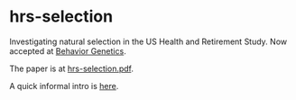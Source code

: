 # hrs-selection

Investigating natural selection in the US Health and Retirement Study. Now accepted at [Behavior Genetics](https://link.springer.com/journal/10519).

The paper is at [hrs-selection.pdf](https://github.com/hughjonesd/hrs-selection/blob/master/hrs-selection.pdf).

A quick informal intro is [here](https://open.substack.com/pub/wyclif/p/work-in-progress-on-natural-selection?r=2k7zr&utm_campaign=post&utm_medium=web).




